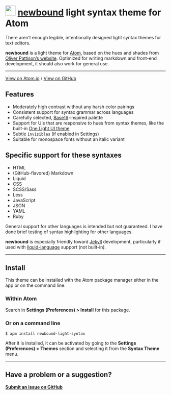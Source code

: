 # <a href="https://atom.io/themes/newbound-light-syntax"><img src="https://olivermak.es/icons/favicon32.svg" width="32" height="32"></a> <a href="https://atom.io/themes/newbound-light-syntax">newbound</a> light syntax theme for Atom

There aren’t enough legible, intentionally designed light syntax themes for text editors.

**newbound** is a light theme for [Atom](https://atom.io), based on the hues and shades from [Oliver Pattison’s website](https://olivermak.es). Optimized for writing markdown and front-end development, it should also work for general use.

---

[View on Atom.io](https://atom.io/themes/newbound-light-syntax) / [View on GitHub](https://github.com/opattison/newbound-light-syntax)

## Features

- Moderately high contrast without any harsh color pairings
- Consistent support for syntax grammar across languages
- Carefully selected, [Base16](https://github.com/chriskempson/base16)-inspired palette
- Support for UIs that are responsive to hues from syntax themes, like the built-in [One Light UI theme](https://github.com/atom/one-light-ui)
- Subtle `invisibles` (if enabled in Settings)
- Suitable for monospace fonts without an italic variant

## Specific support for these syntaxes

- HTML
- (GitHub-flavored) Markdown
- Liquid
- CSS
- SCSS/Sass
- Less
- JavaScript
- JSON
- YAML
- Ruby

General support for other languages is intended but not guaranteed. I have done brief testing of syntax highlighting for other languages.

**newbound** is especially friendly toward [Jekyll](https://jekyllrb.com) development, particularly if used with [liquid-language](https://atom.io/packages/language-liquid) support (not built-in).

---

## Install

This theme can be installed with the Atom package manager either in the app or on the command line.

### Within Atom

Search in **Settings (Preferences) > Install** for this package.

### Or on a command line

`$ apm install newbound-light-syntax`

After it is installed, it can be activated by going to the **Settings (Preferences) > Themes** section and selecting it from the **Syntax Theme** menu.

---

## Have a problem or a suggestion?

**[Submit an issue on GitHub](https://github.com/opattison/newbound-light-syntax/issues)**
